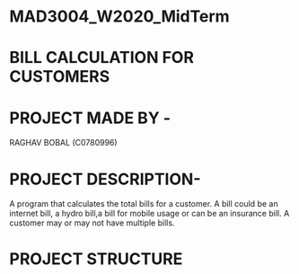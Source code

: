 # MAD3004_W2020_MidTerm
# BILL CALCULATION FOR CUSTOMERS 
# PROJECT MADE BY -
RAGHAV BOBAL (C0780996)
# PROJECT DESCRIPTION-
A program that calculates the total bills for a customer. A bill could be an internet bill, a hydro bill,a bill for mobile usage or can be an insurance bill. A customer may or may not have multiple bills.
# PROJECT STRUCTURE


